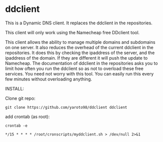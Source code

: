 # ddclient
This is a Dynamic DNS client. It replaces the ddclient in the repositories.

This client will only work using the Namecheap free DDclient tool.

This client allows the ability to manage multiple domains and subdomains on one server. It also reduces the overhead of the current ddclient in the repositories. It does this by checking the ipaddress of the server, and the ipaddress of the domain. If they are different it will push the update to Namecheap. The documentation of ddclient in the repositories asks you to limit how often you run the ddclient so as not to overload these free services. You need not worry with this tool. You can easily run this every few minutes without overloading anything.


INSTALL:

Clone git repo:

	git clone https://github.com/yaroto98/ddclient ddclient

add crontab (as root):

	crontab -e

	*/15 * * * * /root/cronscripts/myddclient.sh > /dev/null 2>&1

